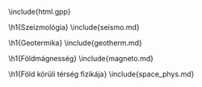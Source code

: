 \include{html.gpp}

\h1{Szeizmológia}
\include{seismo.md}

\h1{Geotermika}
\include{geotherm.md}

\h1{Földmágnesség}
\include{magneto.md}

\h1{Föld körüli térség fizikája}
\include{space_phys.md}